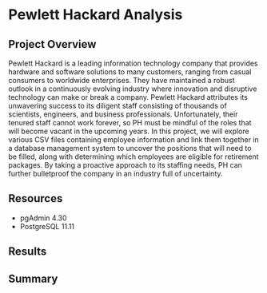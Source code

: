 # Pewlett Hackard Analysis
## Project Overview
Pewlett Hackard is a leading information technology company that provides hardware and software solutions to many customers, ranging from casual consumers to worldwide enterprises. They have maintained a robust outlook in a continuously evolving industry where innovation and disruptive technology can make or break a company. Pewlett Hackard attributes its unwavering success to its diligent staff consisting of thousands of scientists, engineers, and business professionals. Unfortunately, their tenured staff cannot work forever, so PH must be mindful of the roles that will become vacant in the upcoming years. 
In this project, we will explore various CSV files containing employee information and link them together in a database management system to uncover the positions that will need to be filled, along with determining which employees are eligible for retirement packages. By taking a proactive approach to its staffing needs, PH can further bulletproof the company in an industry full of uncertainty. 
## Resources
- pgAdmin 4.30
- PostgreSQL 11.11
## Results

## Summary

